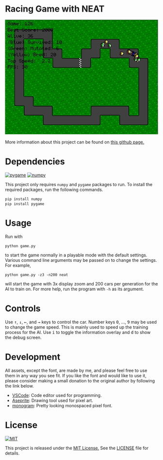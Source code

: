 # Racing Game with NEAT

![Game Screen](./docs/img/racing_game_neat_peek.gif)

More information about this project can be found on
[this github page.](https://greymistcube.github.io/racing_game_neat/)

# Dependencies

[![pygame][pygame_img]][pygame_url]
[![numpy][numpy_img]][numpy_url]

This project only requires `numpy` and `pygame` packages to run.
To install the required packages, run the following commands.
```
pip install numpy
pip install pygame
```

# Usage

Run with

```
python game.py
```

to start the game normally in a playable mode with the default settings.
Various command line arguments may be passed on to change the settings.
For example,

```
python game.py -z3 -n200 neat
```

will start the game with 3x display zoom and 200 cars per generation for
the AI to train on. For more help, run the program with `-h` as its argument.

# Controls

Use <kbd>&uarr;</kbd>, <kbd>&darr;</kbd>, <kbd>&larr;</kbd>, and
<kbd>&rarr;</kbd> keys to control the car. Number keys
<kbd>0</kbd>, ..., <kbd>9</kbd> may be used to change the game speed.
This is mainly used to speed up the training process for the AI.
Use <kbd>i</kbd> to toggle the information overlay and <kbd>d</kbd>
to show the debug screen.

# Development

All assets, except the font, are made by me, and please feel free to use them
in any way you see fit. If you like the font and would like to use it,
please consider making a small donation to the original author
by following the link below.

 * [VSCode][vscode_url]: Code editor used for programming.
 * [Aseprite][aseprite_url]: Drawing tool used for pixel art.
 * [monogram][monogram_url]: Pretty looking monospaced pixel font.

# License

[![MIT][MIT_img]][MIT_url]

This project is released under the [MIT License.][MIT_url]
See the [LICENSE](./LICENSE) file for details.

<!-- Markdown link & image definitions -->
[pygame_img]: https://img.shields.io/badge/pygame-1.9.4-brightgreen.svg
[pygame_url]: https://www.pygame.org/
[numpy_img]: https://img.shields.io/badge/numpy-1.16.2-brightgreen.svg
[numpy_url]: https://www.numpy.org/
[MIT_img]: https://img.shields.io/badge/license-MIT-blue.svg
[MIT_url]: https://opensource.org/licenses/MIT
[vscode_url]: https://code.visualstudio.com/
[aseprite_url]: https://www.aseprite.org/
[monogram_url]: https://datagoblin.itch.io/monogram
